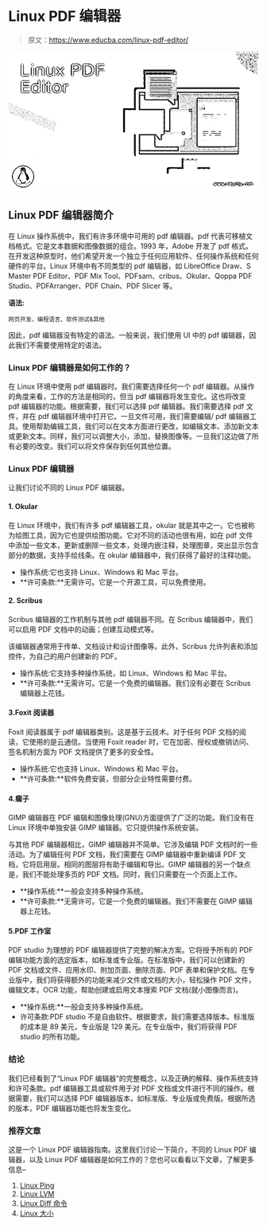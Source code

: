 # Linux PDF 编辑器

> 原文：<https://www.educba.com/linux-pdf-editor/>

![Linux PDF Editor](img/28c842a1326766c59f8dcc3b848cd07f.png)



## Linux PDF 编辑器简介

在 Linux 操作系统中，我们有许多环境中可用的 pdf 编辑器。pdf 代表可移植文档格式。它是文本数据和图像数据的组合。1993 年，Adobe 开发了 pdf 格式。在开发这种原型时，他们希望开发一个独立于任何应用软件、任何操作系统和任何硬件的平台。Linux 环境中有不同类型的 pdf 编辑器，如 LibreOffice Draw、S Master PDF Editor、PDF Mix Tool、PDFsam、cribus、Okular、Qoppa PDF Studio、PDFArranger、PDF Chain、PDF Slicer 等。

**语法:**

<small>网页开发、编程语言、软件测试&其他</small>

因此，pdf 编辑器没有特定的语法。一般来说，我们使用 UI 中的 pdf 编辑器，因此我们不需要使用特定的语法。

### Linux PDF 编辑器是如何工作的？

在 Linux 环境中使用 pdf 编辑器时。我们需要选择任何一个 pdf 编辑器。从操作的角度来看，工作的方法是相同的，但当 pdf 编辑器将发生变化。这也将改变 pdf 编辑器的功能。根据需要，我们可以选择 pdf 编辑器。我们需要选择 pdf 文件，并在 pdf 编辑器环境中打开它。一旦文件可用，我们需要编辑/ pdf 编辑器工具。使用帮助编辑工具，我们可以在文本方面进行更改，如编辑文本、添加新文本或更新文本。同样，我们可以调整大小，添加，替换图像等。一旦我们这边做了所有必要的改变。我们可以将文件保存到任何其他位置。

### Linux PDF 编辑器

让我们讨论不同的 Linux PDF 编辑器。

#### 1\. Okular

在 Linux 环境中，我们有许多 pdf 编辑器工具，okular 就是其中之一。它也被称为绘图工具，因为它也提供绘图功能。它对不同的活动也很有用，如在 pdf 文件中添加一些文本，更新或删除一些文本，处理内嵌注释，处理图章，突出显示包含部分的数据，支持手绘线条。在 okular 编辑器中，我们获得了最好的注释功能。

*   操作系统:它也支持 Linux、Windows 和 Mac 平台。
*   **许可条款:**无需许可。它是一个开源工具，可以免费使用。

#### 2\. Scribus

Scribus 编辑器的工作机制与其他 pdf 编辑器不同。在 Scribus 编辑器中，我们可以启用 PDF 文档中的动画；创建互动模式等。

该编辑器通常用于传单、文档设计和设计图像等。此外，Scribus 允许列表和添加控件，为自己的用户创建新的 PDF。

*   操作系统:它支持多种操作系统，如 Linux、Windows 和 Mac 平台。
*   **许可条款:**无需许可。它是一个免费的编辑器。我们没有必要在 Scribus 编辑器上花钱。

#### 3.Foxit 阅读器

Foxit 阅读器属于 pdf 编辑器类别。这是基于云技术。对于任何 PDF 文档的阅读，它使用的是云通信。当使用 Foxit reader 时，它在加密、授权或撤销访问、签名机制方面为 PDF 文档提供了更多的安全性。

*   操作系统:它也支持 Linux、Windows 和 Mac 平台。
*   **许可条款:**软件免费安装，但部分企业特性需要付费。

#### 4.瘸子

GIMP 编辑器在 PDF 编辑和图像处理(GNU)方面提供了广泛的功能。我们没有在 Linux 环境中单独安装 GIMP 编辑器。它只提供操作系统安装。

与其他 PDF 编辑器相比，GIMP 编辑器并不简单。它涉及编辑 PDF 文档时的一些活动。为了编辑任何 PDF 文档，我们需要在 GIMP 编辑器中重新编译 PDF 文档，它将启用层。相同的图层将有助于编辑和导出。GIMP 编辑器的另一个缺点是，我们不能处理多页的 PDF 文档。同时，我们只需要在一个页面上工作。

*   **操作系统:**一般会支持多种操作系统。
*   **许可条款:**无需许可。它是一个免费的编辑器。我们不需要在 GIMP 编辑器上花钱。

#### 5.PDF 工作室

PDF studio 为理想的 PDF 编辑器提供了完整的解决方案。它将授予所有的 PDF 编辑功能方面的选定版本，如标准或专业版。在标准版中，我们可以创建新的 PDF 文档或文件、应用水印、附加页面、删除页面、PDF 表单和保护文档。在专业版中，我们将获得额外的功能来减少文件或文档的大小，轻松操作 PDF 文件，编辑文本，OCR 功能，帮助创建或启用文本搜索 PDF 文档(就小图像而言)。

*   **操作系统:**一般会支持多种操作系统。
*   许可条款:PDF studio 不是自由软件。根据要求，我们需要选择版本。标准版的成本是 89 美元，专业版是 129 美元。在专业版中，我们将获得 PDF studio 的所有功能。

### 结论

我们已经看到了“Linux PDF 编辑器”的完整概念，以及正确的解释、操作系统支持和许可条款。pdf 编辑器工具或软件用于对 PDF 文档或文件进行不同的操作。根据需要，我们可以选择 PDF 编辑器版本，如标准版、专业版或免费版。根据所选的版本，PDF 编辑器功能也将发生变化。

### 推荐文章

这是一个 Linux PDF 编辑器指南。这里我们讨论一下简介，不同的 Linux PDF 编辑器，以及 Linux PDF 编辑器是如何工作的？您也可以看看以下文章，了解更多信息–

1.  [Linux Ping](https://www.educba.com/linux-ping/)
2.  [Linux LVM](https://www.educba.com/linux-lvm/)
3.  [Linux Diff 命令](https://www.educba.com/linux-diff-command/)
4.  [Linux 大小](https://www.educba.com/linux-size/)





